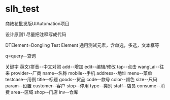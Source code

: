 # slh_test
商陆花批发版UIAutomation项目

设计原则1 尽量把注释写成代码

DTElement=Dongling Test Element 通用测试元素，含单选，多选，文本框等

q=query--查询

关键字 英文/拼音--中文对照
add--增加 edit--编辑/修改 tap--点击
wangLai--往来
provider--厂商  name--名称  mobile--手机  address--地址
menu--菜单  testcase--用例  title--标题
goods--货品
code--款号  color--颜色  size--尺码
param--设置
customer--客户  stop--停用  type--类别 staff--店员
consume--消费
area--区域 shop--门店 inv--仓库